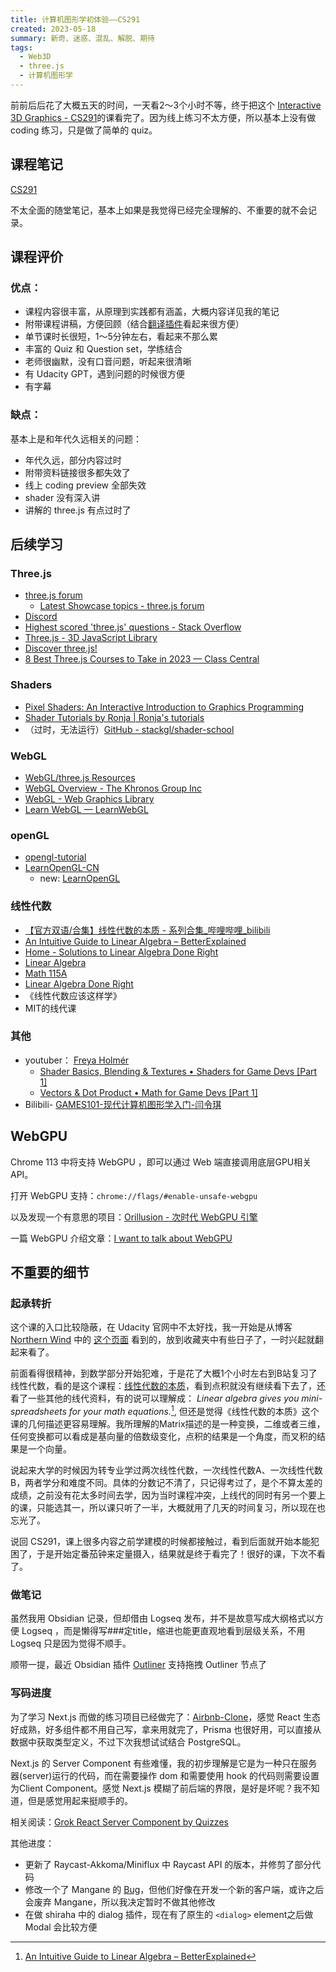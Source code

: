 ```yaml
---
title: 计算机图形学初体验——CS291
created: 2023-05-18
summary: 新奇、迷惑、混乱、解脱、期待
tags: 
  - Web3D
  - three.js
  - 计算机图形学
---
```


前前后后花了大概五天的时间，一天看2～3个小时不等，终于把这个 [Interactive 3D Graphics - CS291](https://www.udacity.com/course/interactive-3d-graphics--cs291)的课看完了。因为线上练习不太方便，所以基本上没有做 coding 练习，只是做了简单的 quiz。

## 课程笔记
[CS291](https://x.sevic.me/#/page/cs291)

不太全面的随堂笔记，基本上如果是我觉得已经完全理解的、不重要的就不会记录。

##  课程评价

### 优点：
- 课程内容很丰富，从原理到实践都有涵盖，大概内容详见我的笔记
- 附带课程讲稿，方便回顾（结合[翻译插件](https://immersive-translate.owenyoung.com/)看起来很方便）
- 单节课时长很短，1～5分钟左右，看起来不那么累
- 丰富的 Quiz 和 Question set，学练结合
- 老师很幽默，没有口音问题，听起来很清晰
- 有 Udacity GPT，遇到问题的时候很方便
- 有字幕

### 缺点：

基本上是和年代久远相关的问题：
- 年代久远，部分内容过时
- 附带资料链接很多都失效了
- 线上 coding preview 全部失效
- shader 没有深入讲
- 讲解的 three.js 有点过时了


## 后续学习
### Three.js
- [three.js forum](https://discourse.threejs.org/)
	- [Latest Showcase topics - three.js forum](https://discourse.threejs.org/c/showcase/7)
- [Discord](https://discord.com/invite/jYMz4sX)
- [Highest scored 'three.js' questions - Stack Overflow](https://stackoverflow.com/questions/tagged/three.js?sort=votes)
- [Three.js - 3D JavaScript Library](https://www.reddit.com/r/threejs)
- [Discover three.js!](https://discoverthreejs.com/)
- [8 Best Three.js Courses to Take in 2023 — Class Central](https://www.classcentral.com/report/best-three-js-courses/)

### Shaders
- [Pixel Shaders: An Interactive Introduction to Graphics Programming](http://pixelshaders.com/)
- [Shader Tutorials by Ronja | Ronja's tutorials](https://www.ronja-tutorials.com/)
- （过时，无法运行）[GitHub - stackgl/shader-school](https://github.com/stackgl/shader-school)
### WebGL
- [WebGL/three.js Resources](https://www.realtimerendering.com/webgl.html)
- [WebGL Overview - The Khronos Group Inc](https://www.khronos.org/webgl/)
- [WebGL - Web Graphics Library](https://www.reddit.com/r/webgl/)
- [Learn WebGL — LearnWebGL](https://learnwebgl.brown37.net/)

### openGL
- [opengl-tutorial](https://www.opengl-tutorial.org/cn/)
- [LearnOpenGL-CN](https://learnopengl-cn.readthedocs.io/zh/latest/)
	- new: [LearnOpenGL](https://learnopengl-cn.github.io/intro/)

### 线性代数
- [【官方双语/合集】线性代数的本质 - 系列合集_哔哩哔哩_bilibili](https://www.bilibili.com/video/BV1ys411472E)
- [An Intuitive Guide to Linear Algebra – BetterExplained](https://betterexplained.com/articles/linear-algebra-guide/)
- [Home - Solutions to Linear Algebra Done Right](https://linearalgebras.com/)
- [Linear Algebra](https://math.berkeley.edu/~ribet/110/)
- [Math 115A](https://www.math.ucla.edu/~tao/resource/general/115a.3.02f/)
- [Linear Algebra Done Right](https://linear.axler.net/)
- 《线性代数应该这样学》
- MIT的线代课
  

### 其他
- youtuber： [Freya Holmér](https://www.youtube.com/@Acegikmo/videos)
  - [Shader Basics, Blending & Textures • Shaders for Game Devs [Part 1]](https://www.youtube.com/watch?v=kfM-yu0iQBk)
  - [Vectors & Dot Product • Math for Game Devs [Part 1]](https://www.youtube.com/watch?v=MOYiVLEnhrw)
- Bilibili- [GAMES101-现代计算机图形学入门-闫令琪](https://www.bilibili.com/video/BV1X7411F744/)

## WebGPU

Chrome 113 中将支持 WebGPU ，即可以通过 Web 端直接调用底层GPU相关API。

打开 WebGPU 支持：`chrome://flags/#enable-unsafe-webgpu`

以及发现一个有意思的项目：[Orillusion - 次时代 WebGPU 引擎](https://www.orillusion.com/)

一篇 WebGPU 介绍文章：[I want to talk about WebGPU](https://cohost.org/mcc/post/1406157-i-want-to-talk-about-webgpu)


## 不重要的细节

### 起承转折
这个课的入口比较隐蔽，在 Udacity 官网中不太好找，我一开始是从博客 [Northern Wind](https://www.chunfuchao.com) 中的 [这个页面](https://www.chunfuchao.com/cs291/) 看到的，放到收藏夹中有些日子了，一时兴起就翻起来看了。

前面看得很精神，到数学部分开始犯难，于是花了大概1个小时左右到B站复习了线性代数，看的是这个课程：[线性代数的本质](https://www.bilibili.com/video/BV1ys411472E)，看到点积就没有继续看下去了，还看了一些其他的线代资料，有的说可以理解成： *Linear algebra gives you mini-spreadsheets for your math equations.*[^1], 但还是觉得《线性代数的本质》这个课的几何描述更容易理解。我所理解的Matrix描述的是一种变换，二维或者三维，任何变换都可以看成是基向量的倍数级变化，点积的结果是一个角度，而叉积的结果是一个向量。

说起来大学的时候因为转专业学过两次线性代数，一次线性代数A、一次线性代数B，两者学分和难度不同。具体的分数记不清了，只记得考过了，是个不算太差的成绩，之前没有花太多时间去学，因为当时课程冲突，上线代的同时有另一个要上的课，只能选其一，所以课只听了一半，大概就用了几天的时间复习，所以现在也忘光了。

说回 CS291，课上很多内容之前学建模的时候都接触过，看到后面就开始本能犯困了，于是开始定番茄钟来定量摄入，结果就是终于看完了！很好的课，下次不看了。

### 做笔记

虽然我用 Obsidian 记录，但却借由 Logseq 发布，并不是故意写成大纲格式以方便 Logseq ，而是懒得写###定title，缩进也能更直观地看到层级关系，不用 Logseq 只是因为觉得不顺手。

顺带一提，最近 Obsidian 插件 [Outliner](https://github.com/vslinko/obsidian-outliner) 支持拖拽 Outliner 节点了

### 写码进度

为了学习 Next.js 而做的练习项目已经做完了：[Airbnb-Clone](https://github.com/Sevichecc/Airbnb-Clone/)，感觉 React 生态好成熟，好多组件都不用自己写，拿来用就完了，Prisma 也很好用，可以直接从数据中获取类型定义，不过下次我想试试结合 PostgreSQL。

Next.js 的 Server Component 有些难懂，我的初步理解是它是为一种只在服务器(server)运行的代码，而在需要操作 dom 和需要使用 hook 的代码则需要设置为Client Component。感觉 Next.js 模糊了前后端的界限，是好是坏呢？我不知道，但是感觉用起来挺顺手的。

相关阅读：[Grok React Server Component by Quizzes](https://betterprogramming.pub/grok-react-server-component-by-quizzes-df4417905bc4)

其他进度：
- 更新了 Raycast-Akkoma/Miniflux 中 Raycast API 的版本，并修剪了部分代码
- 修改一个了 Mangane 的 [Bug](https://github.com/BDX-town/Mangane/pull/214)，但他们好像在开发一个新的客户端，或许之后会废弃 Mangane，所以我决定暂时不做其他修改
- 在做 shiraha 中的 dialog 插件，现在有了原生的 `<dialog>` element之后做 Modal 会比较方便


[^1]: [An Intuitive Guide to Linear Algebra – BetterExplained](https://betterexplained.com/articles/linear-algebra-guide/)